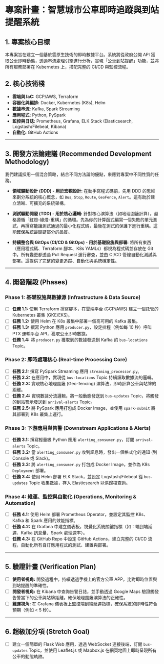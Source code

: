 
# 專案計畫：智慧城市公車即時追蹤與到站提醒系統

## 1. 專案核心目標

本專案旨在建立一個基於雲原生技術的即時數據平台。系統將從政府公開 API 獲取公車即時動態，透過串流處理引擎進行分析，實現「公車到站提醒」功能，並將所有服務部署在 Kubernetes 上，搭配完整的 CI/CD 與監控流程。

## 2. 核心技術棧

- **雲端與 IaC:** GCP/AWS, Terraform
- **容器化與編排:** Docker, Kubernetes (K8s), Helm
- **數據串流:** Kafka, Spark Streaming
- **應用程式:** Python, PySpark
- **監控與日誌:** Prometheus, Grafana, ELK Stack (Elasticsearch, Logstash/Filebeat, Kibana)
- **自動化:** GitHub Actions

---

## 3. 開發方法論建議 (Recommended Development Methodology)

我們建議採用一個混合策略，結合不同方法論的優點，來應對專案中不同性質的任務。

- **領域驅動設計 (DDD) - 用於宏觀設計:**
  在動手寫程式碼前，先用 DDD 的思維來劃分系統的核心概念，如 `Bus`, `Stop`, `Route`, `GeoFence`, `Alert`。這有助於建立清晰、可擴充的系統架構。

- **測試驅動開發 (TDD) - 用於核心邏輯:**
  針對核心演算法（如地理圍籬計算），嚴格遵循「紅燈-綠燈-重構」的循環。先為你的計算函式編寫一個失敗的單元測試，再撰寫能讓測試通過的最小化程式碼，最後在測試的保護下進行重構。這能確保系統最關鍵部分的品質。

- **持續整合與 GitOps (CI/CD & GitOps) - 用於基礎設施與部署:**
  將所有東西（應用程式碼、Terraform 腳本、K8s YAMLs）都視為程式碼並存放在 Git 中。所有變更都透過 Pull Request 進行審查，並由 CI/CD 管線自動化測試與部署。這提供了完整的變更追蹤、自動化與系統穩定性。

---

## 4. 開發階段 (Phases)

### Phase 1: 基礎設施與數據源 (Infrastructure & Data Source)

- [ ] **任務 1.1:** 使用 Terraform 撰寫腳本，在雲端平台 (GCP/AWS) 建立一個託管的 Kubernetes 叢集 (GKE/EKS)。
- [ ] **任務 1.2:** 使用 Helm 在 K8s 叢集中部署一個高可用的 Kafka 叢集。
- [ ] **任務 1.3:** 撰寫 Python 應用 `producer.py`，設定排程（例如每 10 秒）呼叫 PTX 運輸平台 API，獲取公車即時數據。
- [ ] **任務 1.4:** 將 `producer.py` 獲取到的數據發送到 Kafka 的 `bus-locations` Topic。

### Phase 2: 即時處理核心 (Real-time Processing Core)

- [ ] **任務 2.1:** 撰寫 PySpark Streaming 應用 `streaming_processor.py`。
- [ ] **任務 2.2:** 在應用中，實現從 `bus-locations` Topic 持續讀取數據流的邏輯。
- [ ] **任務 2.3:** 實現核心地理圍籬 (Geo-fencing) 演算法，即時計算公車與站牌的距離。
- [ ] **任務 2.4:** 實現數據分流邏輯，將一般動態發送到 `bus-updates` Topic，將觸發的到站警示發送到 `arrival-alerts` Topic。
- [ ] **任務 2.5:** 將 PySpark 應用打包成 Docker Image，並使用 `spark-submit` 將其部署到 K8s 叢集上運行。

### Phase 3: 下游應用與告警 (Downstream Applications & Alerts)

- [ ] **任務 3.1:** 撰寫輕量級 Python 應用 `alerting_consumer.py`，訂閱 `arrival-alerts` Topic。
- [ ] **任務 3.2:** 當 `alerting_consumer.py` 收到訊息時，發出一個格式化的通知 (到 Console 或 Slack)。
- [ ] **任務 3.3:** 將 `alerting_consumer.py` 打包成 Docker Image，並作為 K8s `Deployment` 部署。
- [ ] **任務 3.4:** 使用 Helm 部署 ELK Stack，並設定 Logstash/Filebeat 從 `bus-updates` Topic 收集數據，存入 Elasticsearch 以供歸檔查詢。

### Phase 4: 維運、監控與自動化 (Operations, Monitoring & Automation)

- [ ] **任務 4.1:** 使用 Helm 部署 Prometheus Operator，並設定其監控 K8s、Kafka 和 Spark 應用的效能指標。
- [ ] **任務 4.2:** 在 Grafana 中建立儀表板，視覺化系統關鍵指標（如：端到端延遲、Kafka 訊息量、Spark 處理速率）。
- [ ] **任務 4.3:** 在 GitHub Repo 中設定 GitHub Actions，建立完整的 CI/CD 流程，自動化所有自訂應用程式的測試、建置與部署。

---

## 5. 驗證計畫 (Verification Plan)

- [ ] **使用者視角:** 開發過程中，持續透過手機上的官方公車 APP，比對即時位置與到站提醒的準確性。
- [ ] **開發者視角:** 在 Kibana 中查詢告警日誌，並手動透過 Google Maps 驗證觸發告警當下的公車與站牌距離，確保地理圍籬演算法的正確性。
- [ ] **維運視角:** 在 Grafana 儀表板上監控端到端延遲指標，確保系統的即時性符合預期（例如 < 5 秒）。

---

## 6. 超級加分項 (Stretch Goal)

- [ ] 建立一個簡單的 Flask Web 應用，透過 WebSocket 連接後端，訂閱 `bus-updates` Topic，並使用 Leaflet.js 或 Mapbox.js 在網頁地圖上即時呈現所有公車的動態軌跡。
